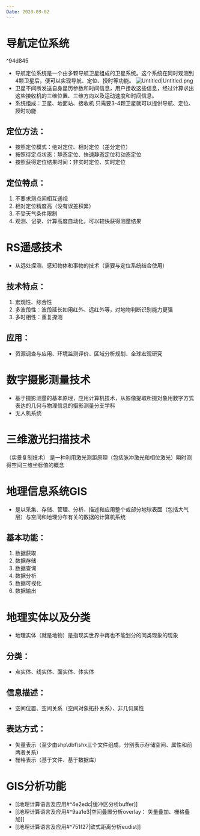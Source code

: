 ```yaml
---
Date: 2020-09-02
---
```

# 导航定位系统

^94d845

* 导航定位系统是一个由多颗导航卫星组成的卫星系统。这个系统在同时观测到4颗卫星后，便可以实现导航、定位、授时等功能。
	![Untitled|Untitled.png](https://pub-94eece7237094db1a48a9e8c5773cafa.r2.dev/bensstudy/2025/06-Untitled1749306578803.png)
* 卫星不间断发送自身星历参数和时间信息，用户接收这些信息，经过计算求出这些接收机的三维位置、三维方向以及运动速度和时间信息。
* 系统组成：卫星、地面站、接收机
	只需要3-4颗卫星就可以提供导航、定位、授时功能
## 定位方法：
- 按照定位模式：绝对定位、相对定位（差分定位）
- 按照待定点状态：静态定位、快速静态定位和动态定位
- 按照获得定位结果时间：非实时定位、实时定位
## 定位特点：
1. 不要求测点间相互通视
2. 相对定位精度高（没有误差积累）
3. 不受天气条件限制
4. 观测、记录、计算高度自动化，可以较快获得测量结果
# RS遥感技术
- 从远处探测、感知物体和事物的技术（需要与定位系统结合使用）
## 技术特点：
1. 宏观性、综合性
2. 多波段性：波段延长如用红外、远红外等，对地物判断识别能力更强
3. 多时相性：重复探测
## 应用：
- 资源调查与应用、环境监测评价、区域分析规划、全球宏观研究
# 数字摄影测量技术
- 基于摄影测量的基本原理，应用计算机技术，从影像提取所摄对象用数字方式表达的几何与物理信息的摄影测量分支学科
- 无人机系统
# 三维激光扫描技术
（实景复制技术）
是一种利用激光测距原理（包括脉冲激光和相位激光）瞬时测得空间三维坐标值的概念
# 地理信息系统GIS
- 是以采集、存储、管理、分析、描述和应用整个或部分地球表面（包括大气层）与空间和地理分布有关的数据的计算机系统
## 基本功能：
1. 数据获取
2. 数据存储
3. 数据查询
4. 数据分析
5. 数据可视化
6. 数据输出
# 地理实体以及分类
- 地理实体（就是地物）是指现实世界中再也不能划分的同类现象的现象
## 分类：
- 点实体、线实体、面实体、体实体
## 信息描述：
- 空间位置、空间关系（空间对象拓扑关系）、非几何属性
## 表达方式：
- 矢量表示（至少由shp\dbf\shx三个文件组成，分别表示存储空间、属性和前两者关系）
- 栅格表示（基于文件、基于数据库）
# GIS分析功能
- [[地理计算语言及应用#^4e2edc|缓冲区分析buffer]]
- [[地理计算语言及应用#^9aa1e3|空间叠置分析overlay： 矢量叠加、栅格叠加]]
- [[地理计算语言及应用#^751f27|欧式距离分析eudist]]